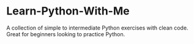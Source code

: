 # Learn-Python-With-Me
A collection of simple to intermediate Python exercises with clean code. Great for beginners looking to practice Python.
